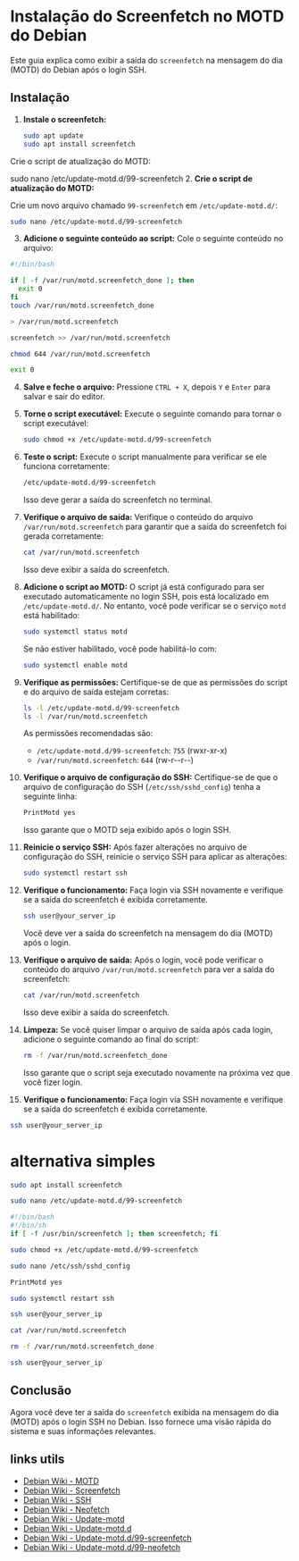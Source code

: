 # Instalação do Screenfetch no MOTD do Debian

Este guia explica como exibir a saída do `screenfetch` na mensagem do dia (MOTD) do Debian após o login SSH.

## Instalação

1. **Instale o screenfetch:**

   ```bash
   sudo apt update
   sudo apt install screenfetch


Crie o script de atualização do MOTD:

sudo nano /etc/update-motd.d/99-screenfetch
2. **Crie o script de atualização do MOTD:**

   Crie um novo arquivo chamado `99-screenfetch` em `/etc/update-motd.d/`:

   ```bash
   sudo nano /etc/update-motd.d/99-screenfetch
   ```
3. **Adicione o seguinte conteúdo ao script:**
   Cole o seguinte conteúdo no arquivo:

```bash
#!/bin/bash

if [ -f /var/run/motd.screenfetch_done ]; then
  exit 0
fi
touch /var/run/motd.screenfetch_done

> /var/run/motd.screenfetch

screenfetch >> /var/run/motd.screenfetch

chmod 644 /var/run/motd.screenfetch

exit 0
```
4. **Salve e feche o arquivo:**
   Pressione `CTRL + X`, depois `Y` e `Enter` para salvar e sair do editor.
5. **Torne o script executável:**
   Execute o seguinte comando para tornar o script executável:

   ```bash
   sudo chmod +x /etc/update-motd.d/99-screenfetch
   ```
6. **Teste o script:**
   Execute o script manualmente para verificar se ele funciona corretamente:

   ```bash
   /etc/update-motd.d/99-screenfetch
   ```

   Isso deve gerar a saída do screenfetch no terminal.
7. **Verifique o arquivo de saída:**
   Verifique o conteúdo do arquivo `/var/run/motd.screenfetch` para garantir que a saída do screenfetch foi gerada corretamente:

   ```bash
   cat /var/run/motd.screenfetch
   ```

   Isso deve exibir a saída do screenfetch.
8. **Adicione o script ao MOTD:**
   O script já está configurado para ser executado automaticamente no login SSH, pois está localizado em `/etc/update-motd.d/`. No entanto, você pode verificar se o serviço `motd` está habilitado:

   ```bash
   sudo systemctl status motd
   ```

   Se não estiver habilitado, você pode habilitá-lo com:

   ```bash
   sudo systemctl enable motd
   ```
9. **Verifique as permissões:**
   Certifique-se de que as permissões do script e do arquivo de saída estejam corretas:

   ```bash
   ls -l /etc/update-motd.d/99-screenfetch
   ls -l /var/run/motd.screenfetch
   ```
   As permissões recomendadas são:
   - `/etc/update-motd.d/99-screenfetch`: `755` (rwxr-xr-x)
   - `/var/run/motd.screenfetch`: `644` (rw-r--r--)
10. **Verifique o arquivo de configuração do SSH:**
    Certifique-se de que o arquivo de configuração do SSH (`/etc/ssh/sshd_config`) tenha a seguinte linha:

    ```bash
    PrintMotd yes
    ```

    Isso garante que o MOTD seja exibido após o login SSH.
11. **Reinicie o serviço SSH:**
    Após fazer alterações no arquivo de configuração do SSH, reinicie o serviço SSH para aplicar as alterações:

    ```bash
    sudo systemctl restart ssh
    ```
12. **Verifique o funcionamento:**
    Faça login via SSH novamente e verifique se a saída do screenfetch é exibida corretamente.
    ```bash
    ssh user@your_server_ip
    ```
    Você deve ver a saída do screenfetch na mensagem do dia (MOTD) após o login.
13. **Verifique o arquivo de saída:**
    Após o login, você pode verificar o conteúdo do arquivo `/var/run/motd.screenfetch` para ver a saída do screenfetch:

    ```bash
    cat /var/run/motd.screenfetch
    ```
    Isso deve exibir a saída do screenfetch.
14. **Limpeza:**
    Se você quiser limpar o arquivo de saída após cada login, adicione o seguinte comando ao final do script:

    ```bash
    rm -f /var/run/motd.screenfetch_done
    ```

    Isso garante que o script seja executado novamente na próxima vez que você fizer login.
15. **Verifique o funcionamento:**
    Faça login via SSH novamente e verifique se a saída do screenfetch é exibida corretamente.

```bash
ssh user@your_server_ip
```
# alternativa simples
```bash
sudo apt install screenfetch
```
```bash
sudo nano /etc/update-motd.d/99-screenfetch
```
```bash
#!/bin/bash
#!/bin/sh
if [ -f /usr/bin/screenfetch ]; then screenfetch; fi
```
```bash
sudo chmod +x /etc/update-motd.d/99-screenfetch
```
```bash
sudo nano /etc/ssh/sshd_config
```
```bash
PrintMotd yes
```
```bash
sudo systemctl restart ssh
```
```bash
ssh user@your_server_ip
```
```bash
cat /var/run/motd.screenfetch
```
```bash
rm -f /var/run/motd.screenfetch_done
```
```bash
ssh user@your_server_ip
```

## Conclusão
Agora você deve ter a saída do `screenfetch` exibida na mensagem do dia (MOTD) após o login SSH no Debian. Isso fornece uma visão rápida do sistema e suas informações relevantes.
## links utils
- [Debian Wiki - MOTD](https://wiki.debian.org/MOTD)
- [Debian Wiki - Screenfetch](https://wiki.debian.org/Screenfetch)
- [Debian Wiki - SSH](https://wiki.debian.org/SSH)
- [Debian Wiki - Neofetch](https://wiki.debian.org/Neofetch)
- [Debian Wiki - Update-motd](https://wiki.debian.org/Update-motd)
- [Debian Wiki - Update-motd.d](https://wiki.debian.org/Update-motd.d)
- [Debian Wiki - Update-motd.d/99-screenfetch](https://wiki.debian.org/Update-motd.d/99-screenfetch)
- [Debian Wiki - Update-motd.d/99-neofetch](https://wiki.debian.org/Update-motd.d/99-neofetch)